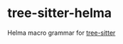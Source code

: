 tree-sitter-helma
===========================

Helma macro grammar for [tree-sitter](https://github.com/tree-sitter/tree-sitter)